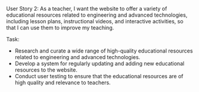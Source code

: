 User Story 2:
As a teacher, I want the website to offer a variety of educational resources related to engineering and advanced technologies, including lesson plans, instructional videos, and interactive activities, so that I can use them to improve my teaching.

Task:
* Research and curate a wide range of high-quality educational resources related to engineering and advanced technologies.
* Develop a system for regularly updating and adding new educational resources to the website.
* Conduct user testing to ensure that the educational resources are of high quality and relevance to teachers.

